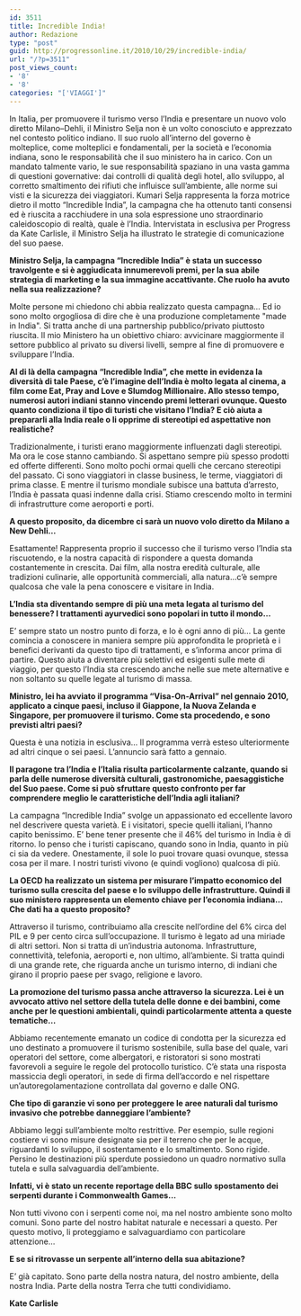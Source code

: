 ```yaml
---
id: 3511
title: Incredible India!
author: Redazione
type: "post"
guid: http://progressonline.it/2010/10/29/incredible-india/
url: "/?p=3511"
post_views_count:
- '8'
- '8'
categories: "['VIAGGI']"
---
```


In Italia, per promuovere il turismo verso l’India e presentare un nuovo volo diretto Milano–Dehli, il Ministro Selja non è un volto conosciuto e apprezzato nel contesto politico indiano. Il suo ruolo all’interno del governo è molteplice, come molteplici e fondamentali, per la società e l’economia indiana, sono le responsabilità che il suo ministero ha in carico. Con un mandato talmente vario, le sue responsabilità spaziano in una vasta gamma di questioni governative: dai controlli di qualità degli hotel, allo sviluppo, al corretto smaltimento dei rifiuti che influisce sull’ambiente, alle norme sui visti e la sicurezza dei viaggiatori. Kumari Selja rappresenta la forza motrice dietro il motto “Incredible India”, la campagna che ha ottenuto tanti consensi ed è riuscita a racchiudere in una sola espressione uno straordinario caleidoscopio di realtà, quale è l’India. Intervistata in esclusiva per Progress da Kate Carlisle, il Ministro Selja ha illustrato le strategie di comunicazione del suo paese.

**Ministro Selja, la campagna “Incredible India” è stata un successo travolgente e si è aggiudicata innumerevoli premi, per la sua abile strategia di marketing e la sua immagine accattivante. Che ruolo ha avuto nella sua realizzazione?**

Molte persone mi chiedono chi abbia realizzato questa campagna… Ed io sono molto orgogliosa di dire che è una produzione completamente "made in India". Si tratta anche di una partnership pubblico/privato piuttosto riuscita. Il mio Ministero ha un obiettivo chiaro: avvicinare maggiormente il settore pubblico al privato su diversi livelli, sempre al fine di promuovere e sviluppare l’India.

**Al di là della campagna “Incredible India”, che mette in evidenza la diversità di tale Paese, c’è l’imagine dell’India è molto legata al cinema, a film come Eat, Pray and Love e Slumdog Millionaire. Allo stesso tempo, numerosi autori indiani stanno vincendo premi letterari ovunque. Questo quanto condiziona il tipo di turisti che visitano l’India? E ciò aiuta a prepararli alla India reale o li opprime di stereotipi ed aspettative non realistiche?**

Tradizionalmente, i turisti erano maggiormente influenzati dagli stereotipi. Ma ora le cose stanno cambiando. Si aspettano sempre più spesso prodotti ed offerte differenti. Sono molto pochi ormai quelli che cercano stereotipi del passato. Ci sono viaggiatori in classe business, le terme, viaggiatori di prima classe. E mentre il turismo mondiale subisce una battuta d’arresto, l’India è passata quasi indenne dalla crisi. Stiamo crescendo molto in termini di infrastrutture come aeroporti e porti.

**A questo proposito, da dicembre ci sarà un nuovo volo diretto da Milano a New Dehli…**

Esattamente! Rappresenta proprio il successo che il turismo verso l’India sta riscuotendo, e la nostra capacità di rispondere a questa domanda costantemente in crescita. Dai film, alla nostra eredità culturale, alle tradizioni culinarie, alle opportunità commerciali, alla natura…c’è sempre qualcosa che vale la pena conoscere e visitare in India.

**L’India sta diventando sempre di più una meta legata al turismo del benessere? I trattamenti ayurvedici sono popolari in tutto il mondo…**

<span style="font-weight: normal">E’ sempre stato un nostro punto di forza, e lo è ogni anno di più… </span>La gente comincia a conoscere in maniera sempre più approfondita le proprietà e i benefici derivanti da questo tipo di trattamenti, e s’informa ancor prima di partire. Questo aiuta a diventare più selettivi ed esigenti sulle mete di viaggio, per questo l’India sta crescendo anche nelle sue mete alternative e non soltanto su quelle legate al turismo di massa.

   
**Ministro, lei ha avviato il programma “Visa-On-Arrival” nel gennaio 2010, applicato a cinque paesi, incluso il Giappone, la Nuova Zelanda e Singapore, per promuovere il turismo. Come sta procedendo, e sono previsti altri paesi?**

Questa è una notizia in esclusiva… Il programma verrà esteso ulteriormente ad altri cinque o sei paesi. L’annuncio sarà fatto a gennaio.

**Il paragone tra l’India e l’Italia risulta particolarmente calzante, quando si parla delle numerose diversità culturali, gastronomiche, paesaggistiche del Suo paese. Come si può sfruttare questo confronto per far comprendere meglio le caratteristiche dell’India agli italiani?**

La campagna “Incredible India” svolge un appassionato ed eccellente lavoro nel descrivere questa varietà. E i visitatori, specie quelli italiani, l’hanno capito benissimo. E’ bene tener presente che il 46% del turismo in India è di ritorno. Io penso che i turisti capiscano, quando sono in India, quanto in più ci sia da vedere. Onestamente, il sole lo puoi trovare quasi ovunque, stessa cosa per il mare. I nostri turisti vivono (e quindi vogliono) qualcosa di più.

**La OECD ha realizzato un sistema per misurare l’impatto economico del turismo sulla crescita del paese e lo sviluppo delle infrastrutture. Quindi il suo ministero rappresenta un elemento chiave per l’economia indiana… Che dati ha a questo proposito?**

Attraverso il turismo, contribuiamo alla crescite nell’ordine del 6% circa del PIL e 9 per cento circa sull’occupazione. Il turismo è legato ad una miriade di altri settori. Non si tratta di un’industria autonoma. Infrastrutture, connettività, telefonia, aeroporti e, non ultimo, all’ambiente. Si tratta quindi di una grande rete, che riguarda anche un turismo interno, di indiani che girano il proprio paese per svago, religione e lavoro.

**La promozione del turismo passa anche attraverso la sicurezza. Lei è un avvocato attivo nel settore della tutela delle donne e dei bambini, come anche per le questioni ambientali, quindi particolarmente attenta a queste tematiche…**

Abbiamo recentemente emanato un codice di condotta per la sicurezza ed uno destinato a promuovere il turismo sostenibile, sulla base del quale, vari operatori del settore, come albergatori, e ristoratori si sono mostrati favorevoli a seguire le regole del protocollo turistico. C’è stata una risposta massiccia degli operatori, in sede di firma dell’accordo e nel rispettare un’autoregolamentazione controllata dal governo e dalle ONG.

**Che tipo di garanzie vi sono per proteggere le aree naturali dal turismo invasivo che potrebbe danneggiare l’ambiente?**

Abbiamo leggi sull’ambiente molto restrittive. Per esempio, sulle regioni costiere vi sono misure designate sia per il terreno che per le acque, riguardanti lo sviluppo, il sostentamento e lo smaltimento. Sono rigide. Persino le destinazioni più sperdute possiedono un quadro normativo sulla tutela e sulla salvaguardia dell’ambiente.

**Infatti, vi è stato un recente reportage della BBC sullo spostamento dei serpenti durante i Commonwealth Games…**

Non tutti vivono con i serpenti come noi, ma nel nostro ambiente sono molto comuni. Sono parte del nostro habitat naturale e necessari a questo. Per questo motivo, li proteggiamo e salvaguardiamo con particolare attenzione…

**E se si ritrovasse un serpente all’interno della sua abitazione?**

E’ già capitato. Sono parte della nostra natura, del nostro ambiente, della nostra India. Parte della nostra Terra che tutti condividiamo.

**Kate Carlisle**